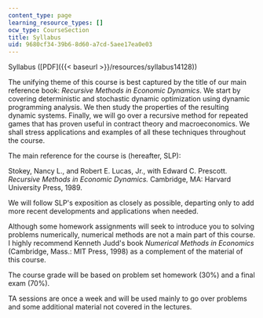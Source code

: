 ```yaml
---
content_type: page
learning_resource_types: []
ocw_type: CourseSection
title: Syllabus
uid: 9680cf34-39b6-8d60-a7cd-5aee17ea0e03
---
```


Syllabus ([PDF]({{< baseurl >}}/resources/syllabus14128))

The unifying theme of this course is best captured by the title of our main reference book: _Recursive Methods in Economic Dynamics_. We start by covering deterministic and stochastic dynamic optimization using dynamic programming analysis. We then study the properties of the resulting dynamic systems. Finally, we will go over a recursive method for repeated games that has proven useful in contract theory and macroeconomics. We shall stress applications and examples of all these techniques throughout the course.

The main reference for the course is (hereafter, SLP):

Stokey, Nancy L., and Robert E. Lucas, Jr., with Edward C. Prescott. _Recursive Methods in Economic Dynamics._ Cambridge, MA: Harvard University Press, 1989.

We will follow SLP's exposition as closely as possible, departing only to add more recent developments and applications when needed.

Although some homework assignments will seek to introduce you to solving problems numerically, numerical methods are not a main part of this course. I highly recommend Kenneth Judd's book _Numerical Methods in Economics_ (Cambridge, Mass.: MIT Press, 1998) as a complement of the material of this course.

The course grade will be based on problem set homework (30%) and a final exam (70%).

TA sessions are once a week and will be used mainly to go over problems and some additional material not covered in the lectures.